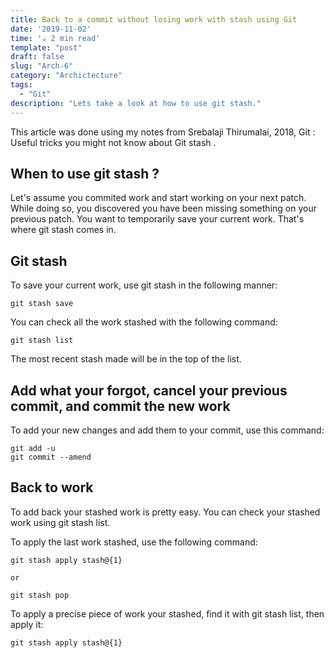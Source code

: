 ```yaml
---
title: Back to a commit without losing work with stash using Git
date: '2019-11-02'
time: '☕️ 2 min read'
template: "post"
draft: false
slug: "Arch-6"
category: "Archictecture"
tags:
  - "Git"
description: "Lets take a look at how to use git stash."
---
```


This article was done using my notes from Srebalaji Thirumalai, 2018, Git : Useful tricks you might not know about Git stash .

## When to use git stash ?

Let's assume you commited work and start working on your next patch. While doing so, you discovered you have been missing something on your previous patch.
You want to temporarily save your current work. That's where git stash comes in.

## Git stash

To save your current work, use git stash in the following manner:

```
git stash save

```

You can check all the work stashed with the following command:

```
git stash list

```

The most recent stash made will be in the top of the list.

## Add what your forgot, cancel your previous commit, and commit the new work

To add your new changes and add them to your commit, use this command:

```
git add -u
git commit --amend
```

## Back to work

To add back your stashed work is pretty easy. You can check your stashed work using git stash list.

To apply the last work stashed, use the following command:

```
git stash apply stash@{1}

or

git stash pop
```

To apply a precise piece of work your stashed, find it with git stash list, then apply it:

```
git stash apply stash@{1}
```
